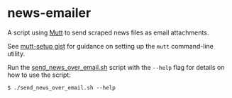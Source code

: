 # news-emailer

A script using [Mutt](http://www.mutt.org) to send scraped news files as email attachments.

See [mutt-setup gist](https://gist.github.com/h-holm/b023df59207926511f4399d6342d87c0) for guidance on setting up the `mutt` command-line utility.

Run the [send_news_over_email.sh](./send_news_over_email.sh) script with the `--help` flag for details on how to use the script:

```shell
$ ./send_news_over_email.sh --help
```
